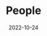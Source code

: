 ---
title: People
date: 2022-10-24

type: landing

sections:
  - block: people
    content:
      title: Meet the Team
      # Choose which groups/teams of users to display.
      #   Edit `user_groups` in each user's profile to add them to one or more of these groups.
      user_groups:
          - Principal Investigators
          - Professor
          - Grad Students
          - Phd student
          - MS student
      sort_by: Params.last_name
      sort_ascending: true
    design:
      show_interests: false
      show_role: true
      show_social: true
---